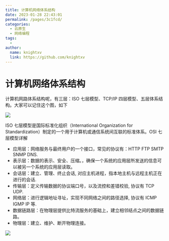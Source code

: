 ```yaml
---
title: 计算机网络体系结构
date: 2023-01-28 22:43:01
permalink: /pages/3c1fcd/
categories:
  - 云原生
  - 网络编程
tags:
  - 
author: 
  name: knightxv
  link: https://github.com/knightxv
---
```

# 计算机网络体系结构

计算机网路体系结构呢，有三层：ISO 七层模型、TCP/IP 四层模型、五层体系结构。大家可以记住这个图，如下

![](https://cdn.staticaly.com/gh/knightxv/image-hosting@master/20230128/1.30bolnp2czc0.webp)

ISO 七层模型是国际标准化组织（International Organization for Standardization）制定的一个用于计算机或通信系统间互联的标准体系。OSI 七层模型详解

-   应用层：网络服务与最终用户的一个接口，常见的协议有：HTTP FTP SMTP SNMP DNS.
-   表示层：数据的表示、安全、压缩。，确保一个系统的应用层所发送的信息可以被另一个系统的应用层读取。
-   会话层：建立、管理、终止会话, 对应主机进程，指本地主机与远程主机正在进行的会话.
-   传输层：定义传输数据的协议端口号，以及流控和差错校验, 协议有 TCP UDP.
-   网络层：进行逻辑地址寻址，实现不同网络之间的路径选择, 协议有 ICMP IGMP IP 等.
-   数据链路层：在物理层提供比特流服务的基础上，建立相邻结点之间的数据链路。
-   物理层：建立、维护、断开物理连接。

![](https://cdn.staticaly.com/gh/knightxv/image-hosting@master/20230128/2.4jcvldme4100.webp)
